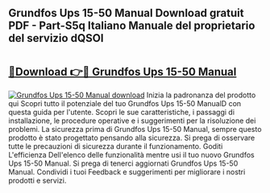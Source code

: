 ## Grundfos Ups 15-50 Manual Download gratuit PDF - Part-S5q Italiano Manuale del proprietario del servizio dQSOl

# <h2><a href="http://dfcz6lp.blite.top/?on=Grundfos+Ups+15-50+Manual">🔗Download 👉🔴 Grundfos Ups 15-50 Manual</a></h2>

[![Grundfos Ups 15-50 Manual download](https://i.imgur.com/lujVjoI.png)](http://dfcz6lp.blite.top/?on=Grundfos+Ups+15-50+Manual)
Inizia la padronanza del prodotto qui Scopri tutto il potenziale del tuo Grundfos Ups 15-50 ManualD con questa guida per l'utente. Scopri le sue caratteristiche, i passaggi di installazione, le procedure operative e i suggerimenti per la risoluzione dei problemi. La sicurezza prima di Grundfos Ups 15-50 Manual, sempre questo prodotto è stato progettato pensando alla sicurezza. Si prega di osservare tutte le precauzioni di sicurezza durante il funzionamento. Goditi L'efficienza Dell'elenco delle funzionalità mentre usi il tuo nuovo Grundfos Ups 15-50 Manual. Si prega di tenerci aggiornati Grundfos Ups 15-50 Manual. Condividi i tuoi Feedback e suggerimenti per migliorare i nostri prodotti e servizi.

